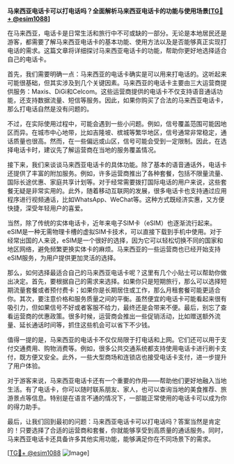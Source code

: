 **马来西亚电话卡可以打电话吗？全面解析马来西亚电话卡的功能与使用场景[[TG💪+ @esim1088](https://t.me/s/esim1088)]**

在马来西亚，电话卡是日常生活和旅行中不可或缺的一部分。无论是本地居民还是游客，都需要了解马来西亚电话卡的基本功能、使用方法以及是否能够真正实现打电话的需求。这篇文章将详细探讨马来西亚电话卡的功能，帮助你更好地选择适合自己的电话卡。

首先，我们需要明确一点：马来西亚的电话卡确实是可以用来打电话的。这听起来可能很基础，但其实涉及到几个关键因素。马来西亚的电话卡主要由三大运营商提供服务：Maxis、DiGi和Celcom。这些运营商提供的电话卡不仅支持语音通话功能，还支持数据流量、短信等服务。因此，如果你购买了合法的马来西亚电话卡，那么打电话自然是没有问题的。

不过，在实际使用过程中，可能会遇到一些小问题。例如，信号覆盖范围可能因地区而异。在城市中心地带，比如吉隆坡、槟城等繁华地区，信号通常非常稳定，通话质量也很高。然而，在一些偏远或山区，信号可能会受到一定限制。因此，在选择电话卡时，建议先了解运营商在当地的服务覆盖情况。

接下来，我们来谈谈马来西亚电话卡的具体功能。除了基本的语音通话外，电话卡还提供了丰富的附加服务。例如，许多运营商推出了各种套餐，包括不限量流量、国际长途优惠、家庭共享计划等。对于经常需要拨打国际电话的用户来说，这些套餐无疑是非常实用的。此外，随着移动互联网的发展，很多电话卡也支持通过应用程序进行视频通话，比如WhatsApp、WeChat等。这种方式既经济实惠，又方便快捷，深受年轻用户的喜爱。

当然，除了传统的实体电话卡，近年来电子SIM卡（eSIM）也逐渐流行起来。eSIM是一种无需物理卡槽的虚拟SIM卡技术，可以直接下载到手机中使用。对于经常出国的人来说，eSIM是一个很好的选择，因为它可以轻松切换不同的国家和地区网络，避免频繁更换实体卡的麻烦。马来西亚的一些运营商也已经开始支持eSIM服务，为用户提供更加灵活的选择。

那么，如何选择最适合自己的马来西亚电话卡呢？这里有几个小贴士可以帮助你做出决定。首先，要根据自己的需求来选择。如果你只是短期旅行，那么可以选择短期流量套餐或者预付费卡；如果你是长期居住或工作，那么月租套餐可能更适合你。其次，要注意价格和服务质量之间的平衡。虽然便宜的电话卡可能看起来很有吸引力，但如果信号不好或者客服不给力，最终还是会带来不便。最后，别忘了查看运营商的优惠政策。很多时候，运营商会推出一些促销活动，比如赠送额外流量、延长通话时间等，抓住这些机会可以省下不少钱。

值得一提的是，马来西亚的电话卡不仅仅局限于打电话和上网。它们还可以用于支付交通费用、购物消费等。例如，很多公共交通系统都支持使用电话卡进行刷卡支付，既方便又安全。此外，一些大型商场和连锁店也接受电话卡支付，进一步提升了用户体验。

对于游客来说，马来西亚电话卡还有一个重要的作用——帮助他们更好地融入当地生活。有了电话卡，你可以随时联系朋友、家人，也可以查询当地的美食推荐、旅游景点等信息。特别是在语言不通的情况下，一部能正常使用的电话卡可以成为你的得力助手。

最后，让我们回到最初的问题：马来西亚电话卡可以打电话吗？答案当然是肯定的！只要选择了合适的运营商和套餐，你就能够享受到高质量的通话服务。同时，马来西亚电话卡还具备许多其他实用功能，能够满足你在不同场景下的需求。

[[TG💪+ @esim1088](https://t.me/s/esim1088) ![Image](https://i.postimg.cc/4NQfJmqS/Snipaste-2025-05-13-00-14-12.png)]
